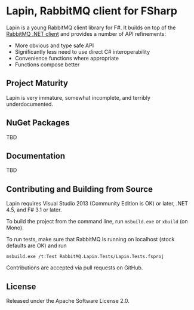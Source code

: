 # Lapin, RabbitMQ client for FSharp

Lapin is a young RabbitMQ client library for F#.
It builds on top of the [RabbitMQ .NET client](http://www.rabbitmq.com/dotnet.html)
and provides a number of API refinements:

 * More obvious and type safe API
 * Significantly less need to use direct C# interoperability
 * Convenience functions where appropriate
 * Functions compose better


## Project Maturity

Lapin is very immature, somewhat incomplete, and terribly
underdocumented.


## NuGet Packages

TBD


## Documentation

TBD


## Contributing and Building from Source

Lapin requires Visual Studio 2013 (Community Edition is OK) or later,
.NET 4.5, and F# 3.1 or later.

To build the project from the command line, run `msbuild.exe` or `xbuild` (on Mono).

To run tests, make sure that RabbitMQ is running on localhost (stock defaults are OK)
and run

    msbuild.exe /t:Test RabbitMQ.Lapin.Tests/Lapin.Tests.fsproj

Contributions are accepted via pull requests on GitHub.


## License

Released under the Apache Software License 2.0.

